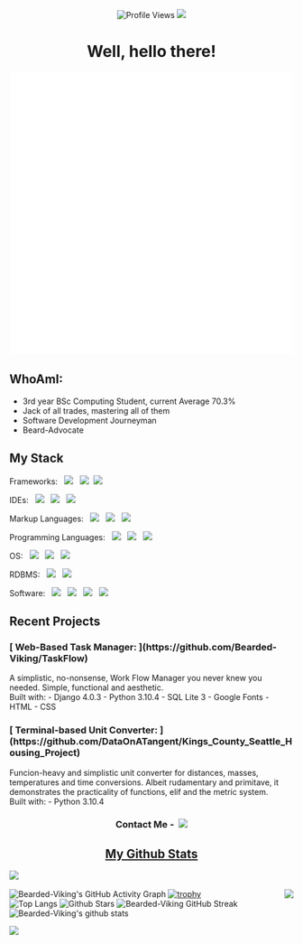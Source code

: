 <p align="center">
  <img src="https://komarev.com/ghpvc/?username=Bearded-Viking&color=5102fc&style=for-the-badge" alt="Profile Views">
  <img src="https://img.shields.io/badge/BSc%20Computing-III-5102fc?style=for-the-badge" />
</p>
  <h1 align="center">Well, hello there!</h1>

<p align="center"><img src="https://raw.githubusercontent.com/Bearded-Viking/Bearded-Viking/main/images/cartoonDOS.gif" width="500"/></p>

<h2>WhoAmI:</h2>

- 3rd year BSc Computing Student, current Average 70.3%
- Jack of all trades, mastering all of them
- Software Development Journeyman
- Beard-Advocate

<h2>My Stack</h2>

Frameworks: &nbsp;
<img src="https://img.shields.io/badge/Django-092E20?logo=django&style=for-the-badge"> &nbsp;
<img src="https://img.shields.io/badge/PyQT-299936?logo=qt&style=for-the-badge">&nbsp;
<img src="https://img.shields.io/badge/QT-299936?logo=qt&style=for-the-badge"> <br>

IDEs: &nbsp;
<img src="https://img.shields.io/badge/Code%20Blocks-2d9625?logo=windows&style=for-the-badge"> &nbsp;
<img src="https://img.shields.io/badge/Sublime%20Text-bc7101?logo=sublimetext&style=for-the-badge"> &nbsp;
<img src="https://img.shields.io/badge/Visual%20Studio%20Code-5C2D91?logo=visualstudiocode&style=for-the-badge"> <br>

Markup Languages: &nbsp;
<img src="https://img.shields.io/badge/CSS3-1572B6?logo=css3&style=for-the-badge"> &nbsp;
<img src="https://img.shields.io/badge/HTML5-9e3417?logo=html5&style=for-the-badge"> &nbsp;
<img src="https://img.shields.io/badge/Markdown-000000?logo=markdown&style=for-the-badge"> <br>

Programming Languages: &nbsp;
<img src="https://img.shields.io/badge/C++-00599C?logo=cplusplus&style=for-the-badge"> &nbsp;
<img src="https://img.shields.io/badge/Java%20Script-b7a835?logo=cplusplus&style=for-the-badge"> &nbsp; 
<img src="https://img.shields.io/badge/Python-224968?logo=python&style=for-the-badge"> <br>

OS: &nbsp; <img src="https://img.shields.io/badge/Kali%20Linux-37c1fc?logo=kalilinux&style=for-the-badge"> &nbsp;
<img src="https://img.shields.io/badge/Linux-000000?logo=linux&style=for-the-badge"> &nbsp;
<img src="https://img.shields.io/badge/Windows-0078D6?logo=windows&style=for-the-badge"> <br>

RDBMS: &nbsp; 
<img src="https://img.shields.io/badge/MySQL-224968?logo=mysql&style=for-the-badge"> &nbsp;
<img src="https://img.shields.io/badge/Oracle-F80000?logo=oracle&style=for-the-badge"> <br>

Software: &nbsp;
<img src="https://img.shields.io/badge/Aobe-FF0000?logo=adobe&style=for-the-badge"> &nbsp;
<img src="https://img.shields.io/badge/Delphi-EE1F35?logo=delphi&style=for-the-badge"> &nbsp;
<img src="https://img.shields.io/badge/Microsoft&20Office-D83B01?logo=microsoftoffice&style=for-the-badge"> &nbsp;
<img src="https://img.shields.io/badge/Scratch-165aba?logo=scratch&style=for-the-badge"> <br>

<h2>Recent Projects</h2>
<h3> [ Web-Based Task Manager: ](https://github.com/Bearded-Viking/TaskFlow)</h3>
A simplistic, no-nonsense, Work Flow Manager you never knew you needed. Simple, functional and aesthetic. <br>
Built with:
- Django 4.0.3
- Python 3.10.4
- SQL Lite 3
- Google Fonts
- HTML
- CSS

<h3> [ Terminal-based Unit Converter: ](https://github.com/DataOnATangent/Kings_County_Seattle_Housing_Project)</h3>
Funcion-heavy and simplistic unit converter for distances, masses, temperatures and time conversions. Albeit rudamentary and primitave, it demonstrates the practicality of functions, elif and the metric system. <br>
Built with:
- Python 3.10.4

<h3 align = "center" >Contact Me -&nbsp; <a href="https://t.me/Bearded-Viking"><img src="https://img.shields.io/badge/Telegram-26A5E4?logo=telegram&style=for-the-badge"></a></h3>

<h2 align="center"><u>My Github Stats</u></h2>

<img src="https://user-images.githubusercontent.com/73097560/115834477-dbab4500-a447-11eb-908a-139a6edaec5c.gif">

![Bearded-Viking's GitHub Activity Graph](https://activity-graph.herokuapp.com/graph?username=Bearded-Viking&theme=react-dark)
[![trophy](https://github-profile-trophy.vercel.app/?username=Bearded-Viking&theme=algolia&row=2&column=3)](https://github.com/ryo-ma/github-profile-trophy&margin)
<img align="right" src="https://metrics.lecoq.io/Bearded-Viking?template=classic&isocalendar=1&achievements=1&introduction=1&isocalendar.duration=half-year&achievements.threshold=C&achievements.secrets=true&achievements.display=detailed&achievements.limit=0&introduction.title=true&config.timezone=Africa%2FJohannesburg">	
![Top Langs](https://github-readme-stats.vercel.app/api/top-langs/?username=Bearded-Viking&theme=algolia)
![Github Stars](https://github-readme-stats.vercel.app/api?username=Bearded-Viking&show_icons=true&locale=en&count_private=true&hide_rank=true&custom_title=My%20GitHub%20Stats&disable_animations=true&theme=algolia)
![Bearded-Viking GitHub Streak](https://github-readme-streak-stats.herokuapp.com/?user=Bearded-Viking&theme=algolia)
![Bearded-Viking's github stats](https://github-readme-stats.vercel.app/api?username=Bearded-Viking&show_icons=true&theme=algolia)

<img src="https://user-images.githubusercontent.com/73097560/115834477-dbab4500-a447-11eb-908a-139a6edaec5c.gif">
